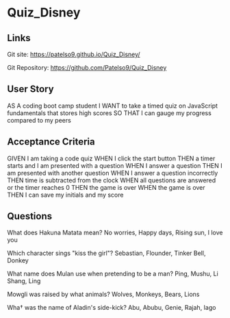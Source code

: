 # Quiz_Disney

## Links

Git site: https://patelso9.github.io/Quiz_Disney/

Git Repository: https://github.com/Patelso9/Quiz_Disney

## User Story
AS A coding boot camp student
I WANT to take a timed quiz on JavaScript fundamentals that stores high scores
SO THAT I can gauge my progress compared to my peers

## Acceptance Criteria
GIVEN I am taking a code quiz
WHEN I click the start button
THEN a timer starts and I am presented with a question
WHEN I answer a question
THEN I am presented with another question
WHEN I answer a question incorrectly
THEN time is subtracted from the clock
WHEN all questions are answered or the timer reaches 0
THEN the game is over
WHEN the game is over
THEN I can save my initials and my score

## Questions

What does Hakuna Matata mean?
No worries, Happy days, Rising sun, I love you

Which character sings "kiss the girl"?
Sebastian, Flounder, Tinker Bell, Donkey

What name does Mulan use when pretending to be a man?
Ping, Mushu, Li Shang, Ling

Mowgli was raised by what animals?
Wolves, Monkeys, Bears, Lions

Wha† was the name of Aladin's side-kick?
Abu, Abubu, Genie, Rajah, Iago

